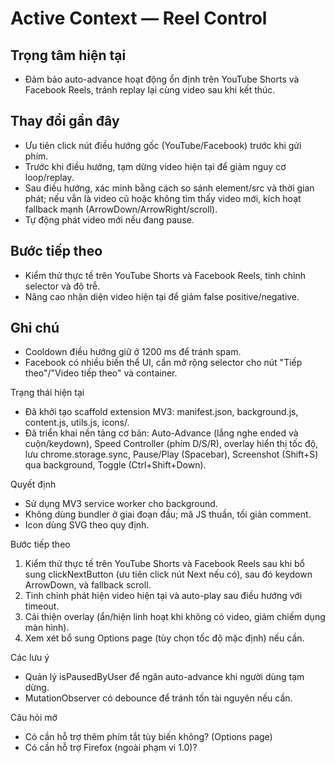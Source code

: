 # Active Context — Reel Control

## Trọng tâm hiện tại
- Đảm bảo auto-advance hoạt động ổn định trên YouTube Shorts và Facebook Reels, tránh replay lại cùng video sau khi kết thúc.

## Thay đổi gần đây
- Ưu tiên click nút điều hướng gốc (YouTube/Facebook) trước khi gửi phím.
- Trước khi điều hướng, tạm dừng video hiện tại để giảm nguy cơ loop/replay.
- Sau điều hướng, xác minh bằng cách so sánh element/src và thời gian phát; nếu vẫn là video cũ hoặc không tìm thấy video mới, kích hoạt fallback mạnh (ArrowDown/ArrowRight/scroll).
- Tự động phát video mới nếu đang pause.

## Bước tiếp theo
- Kiểm thử thực tế trên YouTube Shorts và Facebook Reels, tinh chỉnh selector và độ trễ.
- Nâng cao nhận diện video hiện tại để giảm false positive/negative.

## Ghi chú
- Cooldown điều hướng giữ ở 1200 ms để tránh spam.
- Facebook có nhiều biến thể UI, 
  cần mở rộng selector cho nút "Tiếp theo"/"Video tiếp theo" và container.

Trạng thái hiện tại
- Đã khởi tạo scaffold extension MV3: manifest.json, background.js, content.js, utils.js, icons/.
- Đã triển khai nền tảng cơ bản: Auto-Advance (lắng nghe ended và cuộn/keydown), Speed Controller (phím D/S/R), overlay hiển thị tốc độ, lưu chrome.storage.sync, Pause/Play (Spacebar), Screenshot (Shift+S) qua background, Toggle (Ctrl+Shift+Down).

Quyết định
- Sử dụng MV3 service worker cho background.
- Không dùng bundler ở giai đoạn đầu; mã JS thuần, tối giản comment.
- Icon dùng SVG theo quy định.

Bước tiếp theo
1) Kiểm thử thực tế trên YouTube Shorts và Facebook Reels sau khi bổ sung clickNextButton (ưu tiên click nút Next nếu có), sau đó keydown ArrowDown, và fallback scroll.
2) Tinh chỉnh phát hiện video hiện tại và auto-play sau điều hướng với timeout.
3) Cải thiện overlay (ẩn/hiện linh hoạt khi không có video, giảm chiếm dụng màn hình).
4) Xem xét bổ sung Options page (tùy chọn tốc độ mặc định) nếu cần.

Các lưu ý
- Quản lý isPausedByUser để ngăn auto-advance khi người dùng tạm dừng.
- MutationObserver có debounce để tránh tốn tài nguyên nếu cần.

Câu hỏi mở
- Có cần hỗ trợ thêm phím tắt tùy biến không? (Options page)
- Có cần hỗ trợ Firefox (ngoài phạm vi 1.0)?